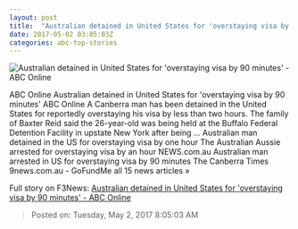 ```yaml
---
layout: post
title:  "Australian detained in United States for 'overstaying visa by 90 minutes' - ABC Online"
date: 2017-05-02 03:05:03Z
categories: abc-top-stories
---
```


![Australian detained in United States for 'overstaying visa by 90 minutes' - ABC Online](http://www.abc.net.au/news/image/8489520-1x1-700x700.jpg)

ABC Online Australian detained in United States for 'overstaying visa by 90 minutes' ABC Online A Canberra man has been detained in the United States for reportedly overstaying his visa by less than two hours. The family of Baxter Reid said the 26-year-old was being held at the Buffalo Federal Detention Facility in upstate New York after being ... Australian man detained in the US for overstaying visa by one hour The Australian Aussie arrested for overstaying visa by an hour NEWS.com.au Australian man arrested in US for overstaying visa by 90 minutes The Canberra Times 9news.com.au - GoFundMe all 15 news articles »


Full story on F3News: [Australian detained in United States for 'overstaying visa by 90 minutes' - ABC Online](http://www.f3nws.com/n/sNFNTC)

> Posted on: Tuesday, May 2, 2017 8:05:03 AM
